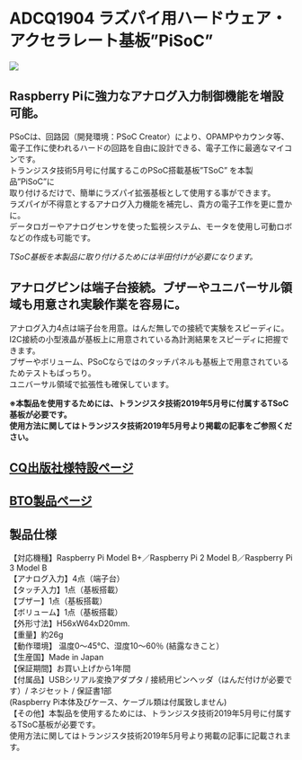 # ADCQ1904 ラズパイ用ハードウェア・アクセラレート基板”PiSoC”

![](https://bit-trade-one.co.jp/wp/wp-content/uploads/2019/04/229ce97cc69ac98f02c298b9bcaf43d6.jpg)  

## Raspberry Piに強力なアナログ入力制御機能を増設可能。  

PSoCは、回路図（開発環境：PSoC Creator）により、OPAMPやカウンタ等、  
電子工作に使われるハードの回路を自由に設計できる、電子工作に最適なマイコンです。  
トランジスタ技術5月号に付属するこのPSoC搭載基板”TSoC” を本製品”PiSoC”に  
取り付けるだけで、簡単にラズパイ拡張基板として使用する事ができます。  
ラズパイが不得意とするアナログ入力機能を補完し、貴方の電子工作を更に豊かに。  
データロガーやアナログセンサを使った監視システム、モータを使用し可動ロボなどの作成も可能です。  

*TSoC基板を本製品に取り付けるためには半田付けが必要になります。*

## アナログピンは端子台接続。ブザーやユニバーサル領域も用意され実験作業を容易に。  

アナログ入力4点は端子台を用意。はんだ無しでの接続で実験をスピーディに。  
I2C接続の小型液晶が基板上に用意されている為計測結果をスピーディに把握できます。  
ブザーやボリューム、PSoCならではのタッチパネルも基板上で用意されているためテストもばっちり。  
ユニバーサル領域で拡張性も確保しています。

**※本製品を使用するためには、トランジスタ技術2019年5月号に付属するTSoC基板が必要です。  
使用方法に関してはトランジスタ技術2019年5月号より掲載の記事をご参照ください。**

## [CQ出版社様特設ページ](https://toragi.cqpub.co.jp/tabid/902/Default.aspx)

## [BTO製品ページ](https://bit-trade-one.co.jp/adcq1904/)

## 製品仕様
【対応機種】Raspberry Pi Model B+／Raspberry Pi 2 Model B／Raspberry Pi 3 Model B  
【アナログ入力】4点（端子台）  
【タッチ入力】1点（基板搭載）  
【ブザー】1点（基板搭載）  
【ボリューム】1点（基板搭載）  
【外形寸法】H56xW64xD20mm.  
【重量】約26g  
【動作環境】 温度0～45℃、湿度10～60％ (結露なきこと）  
【生産国】Made in Japan  
【保証期間】お買い上げから1年間  
【付属品】USBシリアル変換アダプタ / 接続用ピンヘッダ（はんだ付けが必要です）/ ネジセット / 保証書1部  
(Raspberry Pi本体及びケース、ケーブル類は付属致しません)  
【その他】本製品を使用するためには、トランジスタ技術2019年5月号に付属するTSoC基板が必要です。  
使用方法に関してはトランジスタ技術2019年5月号より掲載の記事に記載されます。  
